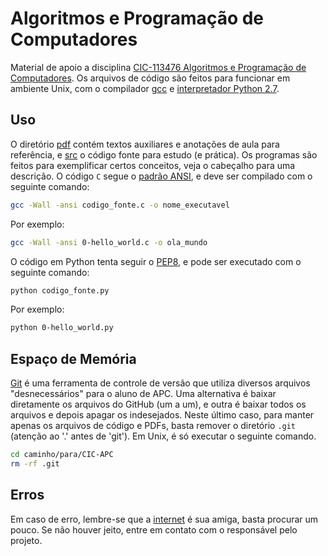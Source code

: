 Algoritmos e Programação de Computadores
========================================

Material de apoio a disciplina [CIC-113476 Algoritmos e Programação de Computadores](http://aprender.ead.unb.br/course/view.php?id=2482). Os arquivos de código são feitos para funcionar em ambiente Unix, com o compilador [gcc](http://gcc.gnu.org/) e [interpretador Python 2.7](http://wiki.python.org.br/InicieSe).

Uso
---

O diretório [pdf](pdf) contém textos auxiliares e anotações de aula para referência, e [src](src) o código fonte para estudo (e prática). Os programas são feitos para exemplificar certos conceitos, veja o cabeçalho para uma descrição. O código ```C``` segue o [padrão ANSI](http://pt.wikipedia.org/wiki/Biblioteca_padr%C3%A3o_do_C#Padr.C3.A3o_ANSI), e deve ser compilado com o seguinte comando:

```bash
gcc -Wall -ansi codigo_fonte.c -o nome_executavel
```

Por exemplo:

```bash
gcc -Wall -ansi 0-hello_world.c -o ola_mundo
```

O código em Python tenta seguir o [PEP8](http://wiki.python.org.br/GuiaDeEstilo), e pode ser executado com o seguinte comando:

```bash
python codigo_fonte.py
```

Por exemplo:

```bash
python 0-hello_world.py
```

Espaço de Memória
-----------------

[Git](http://git-scm.com/book/pt-br/v1) é uma ferramenta de controle de versão que utiliza diversos arquivos "desnecessários" para o aluno de APC. Uma alternativa é baixar diretamente os arquivos do GitHub (um a um), e outra é baixar todos os arquivos e depois apagar os indesejados. Neste último caso, para manter apenas os arquivos de código e PDFs, basta remover o diretório ```.git``` (atenção ao '.' antes de 'git'). Em Unix, é só executar o seguinte comando.

```bash
cd caminho/para/CIC-APC
rm -rf .git
```

Erros
-----

Em caso de erro, lembre-se que a [internet](http://www.google.com.br) é sua amiga, basta procurar um pouco. Se não houver jeito, entre em contato com o responsável pelo projeto.

